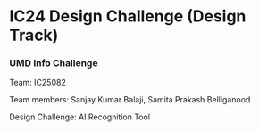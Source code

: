 <h1>IC24 Design Challenge (Design Track)</h1>
<h3>UMD Info Challenge</h3>
Team: IC25082

Team members: Sanjay Kumar Balaji, Samita Prakash Belliganood

Design Challenge: AI Recognition Tool
